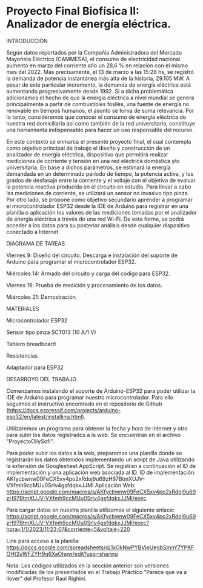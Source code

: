 # Proyecto Final Biofísica II: Analizador de energía eléctrica. 

INTRODUCCIÓN

Según datos reportados por la Compañía Administradora del Mercado Mayorista Eléctrico (CAMMESA), el consumo de electricidad nacional aumentó en marzo del corriente 
año un 28,6 % en relación con el mismo mes del 2022. Más precisamente, el 13 de marzo a las 15:28 hs, se registró la demanda de potencia instantánea más alta de la 
historia, 29.105 MW. A pesar de este particular incremento, la demanda de energía eléctrica está aumentando progresivamente desde 1992. Si a dicha problemática 
adicionamos el hecho de que la energía eléctrica a nivel mundial se genera principalmente a partir de combustibles fósiles, una fuente de energía no renovable en 
tiempos humanos, el asunto se torna de suma relevancia. Por lo tanto, consideramos que conocer el consumo de energía eléctrica de nuestra red domiciliaria así como también de la red universitaria, constituye una herramienta indispensable para hacer un uso responsable del recurso.

En este contexto se enmarca el presente proyecto final, el cual contempla como objetivo principal de trabajo el diseño y construcción de un analizador de energía 
eléctrica, dispositivo que permitirá realizar mediciones de corriente y tensión en una red eléctrica doméstica y/o universitaria. En base a dichos parámetros, se 
estimará la energía demandada en un determinado período de tiempo, la potencia activa, y los grados de desfasaje entre la corriente y el voltaje con el objetivo de 
evaluar la potencia reactiva producida en el circuito en estudio. Para llevar a cabo las mediciones de corriente, se utilizará un sensor no invasivo tipo pinza.
Por otro lado, se propone como objetivo secundario aprender a programar el microcontrolador ESP32 desde la IDE de Arduino para registrar en una planilla o 
 aplicación los valores de las mediciones tomadas por el analizador de energía eléctrica a través de una red Wi-Fi. De esta forma, se podrá acceder a los datos 
 para su posterior análisis desde cualquier dispositivo conectado a Internet.     

DIAGRAMA DE TAREAS 

Viernes 9:	Diseño del circuito. Descarga e instalación del soporte de Arduino para programar el microcontrolador ESP32. 

Miércoles 14:	Armado del circuito y carga del código para ESP32.

Viernes 16:	Prueba de medición y procesamiento de los datos.

Miércoles 21:	Demostración.

MATERIALES 

Microcontrolador ESP32

Sensor tipo pinza SCT013 (10 A/1 V)

Tablero breadboard

Resistencias

Adaptador para ESP32

DESARROYO DEL TRABAJO 

Comenzamos instalando el soporte de Arduino-ESP32 para poder utilizar la IDE de Arduino para programar nuestro microcontrolador. Para
ello seguimos el instructivo encontrado en el repositorio de Github (https://docs.espressif.com/projects/arduino-esp32/en/latest/installing.html). 

Utilizaremos un programa para obtener la fecha y hora de internet y otro para subir los datos registrados a la web. Se encuentran en el archivo "ProyectoOliySofi".

Para poder subir los datos a la web, preparamos una planilla donde se registrarán los datos obtenidos implementando un script de Java utilizando la extensión de Googlesheet AppScript. Se registran a continuación el ID de implementación y una aplicación web asociada al ID. 
ID de implementación: AKfycbwnw09FeCX5xv4po2xRdoj9u69zH97BtmXUJV-VXfmh9ccMUu0Srlv4gsfdqkxJJMI
Aplicación Web: https://script.google.com/macros/s/AKfycbwnw09FeCX5xv4po2xRdoj9u69zH97BtmXUJV-VXfmh9ccMUu0Srlv4gsfdqkxJJMI/exec

Para  cargar datos en nuestra planilla utilizamos el siguiente enlace: https://script.google.com/macros/s/AKfycbwnw09FeCX5xv4po2xRdoj9u69zH97BtmXUJV-VXfmh9ccMUu0Srlv4gsfdqkxJJMI/exec?hora=1/1/2023/11:23;07&corriente=5&voltaje=220 

Link para acceso a la planilla: https://docs.google.com/spreadsheets/d/1xOkNwPYBVjeUegbSmnY7YPKFOHt2uWFZYH9q6XaOhpw/edit?usp=sharing

Nota: Los códigos utilizados en la sección anterior son versiones modificadas de los presentados en el Trabajo Práctico "Parece que va a llover" del Profesor Raul 
Righini. 





